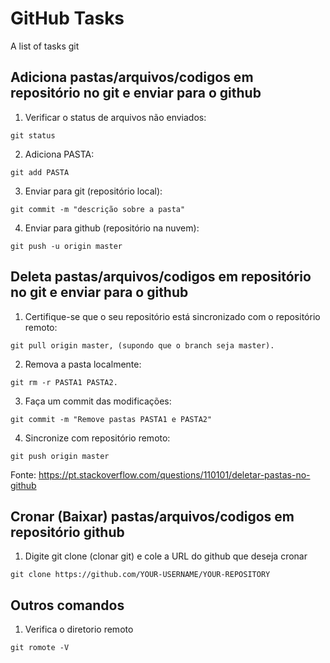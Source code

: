 # GitHub Tasks
 A list of tasks git
 
## Adiciona pastas/arquivos/codigos em repositório no git e enviar para o github

1. Verificar o status de arquivos não enviados:
```
git status
```
2. Adiciona PASTA:
```
git add PASTA
```
3. Enviar para git (repositório local):
```
git commit -m "descrição sobre a pasta"
```
4. Enviar para github (repositório na nuvem):
```
git push -u origin master
```


## Deleta pastas/arquivos/codigos em repositório no git e enviar para o github

1. Certifique-se que o seu repositório está sincronizado com o repositório remoto: 
```
git pull origin master, (supondo que o branch seja master).
```
2. Remova a pasta localmente:
```
git rm -r PASTA1 PASTA2.
```
3. Faça um commit das modificações: 
```
git commit -m "Remove pastas PASTA1 e PASTA2"
```
4. Sincronize com repositório remoto: 
```
git push origin master
```

Fonte: https://pt.stackoverflow.com/questions/110101/deletar-pastas-no-github

## Cronar (Baixar) pastas/arquivos/codigos em repositório github

1. Digite git clone (clonar git) e cole a URL do github que deseja cronar
```
git clone https://github.com/YOUR-USERNAME/YOUR-REPOSITORY
```


## Outros comandos

1. Verifica o diretorio remoto
```
git romote -V
```